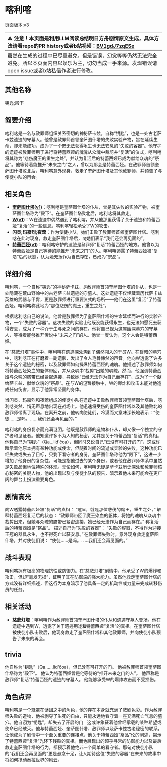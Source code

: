 # 喀利喀
页面版本:v3
 

| :warning: 注意！本页面是利用LLM阅读总结明日方舟剧情原文生成，具体方法请看repo的PR history或者b站视频：[BV1gdJ7zqESe](https://www.bilibili.com/video/BV1gdJ7zqESe/)         |
|:----------------------------|
| 虽然在生成的过程中已尽量避免，但是错误，幻觉等等仍然无法完全避免。所以本页面内容以娱乐为主，切勿当成一手来源。发现错误请open issue或者b站私信作者进行修改。|



## 其他名称
钥匙;殿下
## 简要介绍
喀利喀是一名与赦罪师组织关系密切的神秘萨卡兹，自称“钥匙”，也是一处古老萨卡兹遗迹的守墓人。他曾是赦罪师首领奎萨图什塔的失败实验产物，旨在延续生命，却未能成功，成为了一个既无法获得永生也无法安息的“失败的容器”。他守护的遗迹被赦罪师用于进行将特蕾西娅的魂魄从众魂中裁剪并“复活”的仪式，喀利喀将其称为“悲伤魔王的重生之处”，并认为复活后的特蕾西娅已成为献给众魂的“祭品”。他等待着能推开“未来之门”之人，曾以为那会是特蕾西娅。在赦罪师首领奎萨图什塔败北后，喀利喀意外现身，救走了奎萨图什塔及其他赦罪师，并预告了与使徒小队的再会。
## 相关角色
-   **[奎萨图什塔](extended_char_kui_sa_tu_shen_ta.md)([v1](../chars/extended_char_kui_sa_tu_shen_ta.md))**：喀利喀是奎萨图什塔的仆从，曾是其失败的实验产物，被奎萨图什塔称为“殿下”。在奎萨图什塔败北后，喀利喀将其救走。
-   **[W](char_113_cqbw.md)([v1](../chars/char_113_cqbw.md))**：W在遗迹中偶然遇到了喀利喀，并从他那里获得了关于遗迹和特蕾西娅“复活”的一些信息。喀利喀轻松承受了W的攻击。
-   **闪灵;玛嘉烈;夜莺**：作为使徒小队，她们击败了赦罪师首领奎萨图什塔。喀利喀在此时现身，救走奎萨图什塔后，向她们表示“我们还会再见面的”。
-   **[特蕾西娅](extended_char_te_lei_xi_ya.md)([v1](../chars/extended_char_te_lei_xi_ya.md))**：喀利喀守护的遗迹是赦罪师“复活”特蕾西娅的地方。他曾以为特蕾西娅是自己等待的能推开“未来之门”的人。喀利喀透露了特蕾西娅被“复活”后的状态，认为她无法作为自己存在，已成为“祭品”。
## 详细介绍
喀利喀，一个自称“钥匙”的神秘萨卡兹，是赦罪师首领奎萨图什塔的仆从，也是一处隐藏在荒山野岭中的古老萨卡兹遗迹的守墓人。这处遗迹不仅埋藏着历代萨卡兹英雄的武器与甲胄，更是赦罪师进行重要仪式的场所——他们在这里“复活”了特蕾西娅。喀利喀称此地为“那位悲伤的魔王，重生之处”。

根据喀利喀自己的说法，他曾是赦罪师为了奎萨图什塔的生命延续而进行的实验产物，一个“失败的容器”。这次失败的实验让他既没能获得永生，也无法如愿死去获得安息，成为了一种介于生与死之间的存在。他将自己视为这座幽深墓穴的守墓人，等待着能够推开传说中“未来之门”的人。他曾一度认为，这个人会是特蕾西娅。

在“慈悲灯塔”事件中，喀利喀在遗迹深处遇到了偶然闯入的干员W。在昏暗的墓穴中，喀利喀正在打磨着一副遗骸，发出了令人毛骨悚然的声音。他向W透露了许多关于这个遗迹的秘密，以及赦罪师如何操纵特蕾西娅的魂魄。他描述了赦罪师如何将特蕾西娅染血的躯体带回，并从众魂中“裁剪”出她的魂魄。然而，他强调特蕾西娅与众魂的脐带已经紧密连接，导致她“已经无法作为自己而存在”，成为了一个献给萨卡兹、献给众魂的“祭品”。在与W的短暂接触中，W的爆炸和攻击未能对他造成任何伤害，显示了他异常坚固的身体。

当闪灵、玛嘉烈和夜莺组成的使徒小队在遗迹中击败赦罪师首领奎萨图什塔后，喀利喀突然、悄无声息地出现在战场上。他迅速将受伤的奎萨图什塔以及其他败北的赦罪师带离了现场。在离开之前，他转向使徒们，冷漠而又意味深长地表示：“使徒......是吗。......我们还会再见面的。”

喀利喀的身份复杂而充满谜团。他既是赦罪师的造物和仆从，却又像一个独立的守护者和见证者。他知道许多不为人知的秘密，尤其是关于特蕾西娅“复活”的真相。他称自己为“钥匙”（Qa...lid'čoa），但同时又说自己“已没有可打开的门”，这或许暗示着他原本拥有某种功能或使命，但随着时间的流逝或实验的失败，这种功能已经失效或失去了目标，只剩下看守者的身份。奎萨图什塔称他为“殿下”，这进一步增加了他身份的复杂性，可能是指他过去的某个身份，或者他在赦罪师体系中虽然是失败品但地位特殊的体现。无论如何，喀利喀无疑是萨卡兹历史深处和赦罪师核心秘密的关键人物，他的出现以及与使徒小队的预告，暗示着他未来可能会在更广阔的舞台上扮演重要角色。
## 剧情高光
向W透露特蕾西娅被“复活”的真相：
“这里，就是那位悲伤的魔王，重生之处。”
解释特蕾西娅复活后的状态：
“赦罪师带回了魔王染血的躯体，将她的魂魄从众魂中裁剪出来，但她与众魂的脐带已紧密连接。她已经无法作为自己而存在。”
称复活后的特蕾西娅是“祭品”。
描述自己为“失败的容器”：
“失败的容器，不得作为迎接王冠的器具永生，也不得死亡以获安息。”
在赦罪师失败时，意外现身救走奎萨图什塔，并对使徒们说：
“使徒......是吗。......我们还会再见面的。”
## 战斗表现
喀利喀拥有极高的物理抗性或防御力。在“慈悲灯塔”剧情中，他承受了W的爆炸和攻击，但却“毫发无损”，证明了其在防御端的强大能力。虽然他救走奎萨图什塔的方式没有详细描述，但这行为本身暗示了他具备一定的机动性或力量来完成转移伤员的任务。
## 相关活动
-   **[慈悲灯塔](../stories/main_14.md)**：喀利喀作为赦罪师首领奎萨图什塔的仆从和遗迹守墓人登场。他在遗迹中遇到W，透露了关于遗迹用途和特蕾西娅“复活”的真相。在奎萨图什塔被使徒小队击败后，他现身救走了奎萨图什塔和其他赦罪师，并向使徒小队预告了未来的再会。
## trivia
他自称为“钥匙”（Qa......lid'čoa），但已没有可打开的门。
他被赦罪师首领奎萨图什塔称为“殿下”。
他认为特蕾西娅曾是他等待的“推开未来之门的人”。
他声称是赦罪师“复活”特蕾西娅的遗迹的守墓人。
他能够承受W的爆炸攻击而不受损伤。
## 角色点评
喀利喀是一个笼罩在谜团之中的角色，他的存在本身就充满了悲剧色彩。作为赦罪师失败的造物，他被剥夺了生死的自由，只能永远地看守着一座充满死亡气息的墓穴。他自诩为“钥匙”，却失去了开启的门，这或许象征着他曾经承载的某种希望或使命已经破灭。他与特蕾西娅、奎萨图什塔、赦罪师以及萨卡兹古老秘密的联系，让他成为了剧情中一个至关重要的连接点。他关于特蕾西娅“祭品”论的阐述，揭示了特蕾西娅“复活”光环下残酷的真相。而他展现出的超乎寻常的防御能力以及最后救走奎萨图什塔的行为，都预示着他绝非一个简单的看守者。那句对使徒小队的“我们还会再见面的”更是悬念十足，让人期待这位“失败的容器”在未来的故事中将如何搅动泰拉世界的风云。